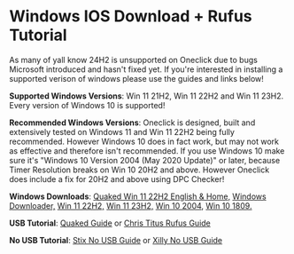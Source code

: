 # Windows IOS Download + Rufus Tutorial

As many of yall know 24H2 is unsupported on Oneclick due to bugs Microsoft introduced and hasn't fixed yet. If you're interested in installing a supported verison of windows please use the guides and links below!

**Supported Windows Versions**: 
Win 11 21H2, Win 11 22H2 and Win 11 23H2.
Every version of Windows 10 is supported!

**Recommended Windows Versions**: 
Oneclick is designed, built and extensively tested on Windows 11 and Win 11 22H2 being fully recommended. However Windows 10 does in fact work, but may not work as effective and therefore isn't recommended. If you use Windows 10 make sure it's "Windows 10 Version 2004 (May 2020 Update)" or later, because Timer Resolution breaks on Win 10 20H2 and above. However Oneclick does include a fix for 20H2 and above using DPC Checker!

**Windows Downloads**: 
[Quaked Win 11 22H2 English & Home,](https://www.mediafire.com/file/rpa06q0xvvjkold/%2528_Quaked%2529_Optimized_Win_11.iso/file)
[Windows Downloader,](https://massgrave.dev/genuine-installation-media)
[Win 11 22H2,](https://archive.org/details/windows11_20220930)
[Win 11 23H2,](https://buzzheavier.com/plt32rm46kwe)
[Win 10 2004,](https://os.click/en/Windows:Windows_10:2004:19041.1348)
[Win 10 1809.](https://os.click/en/Windows:Windows_10:1809:17763.1)

**USB Tutorial**: 
[Quaked Guide](https://youtu.be/iO6n63TWv-E) or
[Chris Titus Rufus Guide](https://youtu.be/PYOsevW3KdA?si=TXlkbaY5YiDFsnRW&t=1381)

**No USB Tutorial**: 
[Stix No USB Guide](https://www.youtube.com/watch?v=xeq7Z8TlOIE) or
[Xilly No USB Guide](https://www.youtube.com/watch?v=FNaTnVvS_j0)
